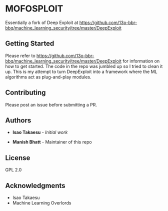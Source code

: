 # MOFOSPLOIT

Essentially a fork of Deep Exploit at https://github.com/13o-bbr-bbq/machine_learning_security/tree/master/DeepExploit

## Getting Started

Please refer to https://github.com/13o-bbr-bbq/machine_learning_security/tree/master/DeepExploit for information on how to get started. The code in the repo was jumbled up so I tried to clean it up. 
This is my attempt to turn DeepExploit into a framework where the ML algorithms act as plug-and-play modules.


## Contributing

Please post an issue before submitting a PR. 


## Authors

* **Isao Takaesu** - *Initial work* 
- **Manish Bhatt** - Maintainer of this repo

## License

GPL 2.0

## Acknowledgments

* Isao Takaesu
* Machine Learning Overlords
